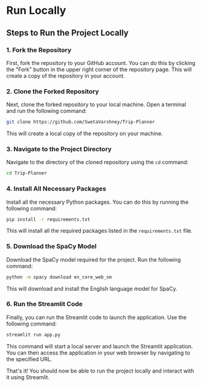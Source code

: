 # Run Locally

## Steps to Run the Project Locally

### 1. Fork the Repository
First, fork the repository to your GitHub account. You can do this by clicking the "Fork" button in the upper right corner of the repository page. This will create a copy of the repository in your account.

### 2. Clone the Forked Repository
Next, clone the forked repository to your local machine. Open a terminal and run the following command:

```bash
git clone https://github.com/SwetaVarshney/Trip-Planner
```

This will create a local copy of the repository on your machine.

### 3. Navigate to the Project Directory
Navigate to the directory of the cloned repository using the `cd` command:

```bash
cd Trip-Planner
```

### 4. Install All Necessary Packages
Install all the necessary Python packages. You can do this by running the following command:

```bash
pip install -r requirements.txt
```

This will install all the required packages listed in the `requirements.txt` file.

### 5. Download the SpaCy Model
Download the SpaCy model required for the project. Run the following command:

```bash
python -m spacy download en_core_web_sm
```

This will download and install the English language model for SpaCy.

### 6. Run the Streamlit Code
Finally, you can run the Streamlit code to launch the application. Use the following command:

```bash
streamlit run app.py
```

This command will start a local server and launch the Streamlit application. You can then access the application in your web browser by navigating to the specified URL.

That's it! You should now be able to run the project locally and interact with it using Streamlit.

